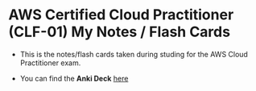 # AWS Certified Cloud Practitioner (CLF-01) My Notes / Flash Cards

- This is the notes/flash cards taken during studing for the AWS Cloud Practitioner exam.

- You can find the **Anki Deck** [here](AWS%20Certified%20Cloud%20Practitioner%20Exam.apkg) 
